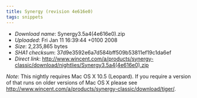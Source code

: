 ```yaml
---
title: Synergy (revision 4e616e0)
tags: snippets
---
```


-   _Download name_: Synergy3.5a4(4e616e0).zip
-   _Uploaded_: Fri Jan 11 16:39:44 +0100 2008
-   _Size_: 2,235,865 bytes
-   _SHA1 checksum_: 37d9e3592e6a7d584bff509b53811ef19c1da6ef
-   _Direct link_: <http://www.wincent.com/a/products/synergy-classic/download/nightlies/Synergy3.5a4(4e616e0).zip>

_Note_: This nightly requires Mac OS X 10.5 (Leopard). If you require a version of that runs on older versions of Mac OS X please see <http://www.wincent.com/a/products/synergy-classic/download/tiger/>.
